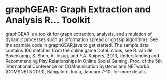 graphGEAR: Graph Extraction and Analysis R... Toolkit
=========


graphGEAR is a toolkit for graph extraction, analysis, and simulation of dynamic processes such as information spread or gossip algorithms.
See the example code in graphGEAR.java to get started. 
The sample data contains 100 matches from the online game DotaLicious, see R. van de Bovenkamp, S. Shen, A. Iosup, and F.A. Kuipers, 2013, Understanding and Recommending Play Relationships in Online Social Gaming, Proc. of the 5th International Conference on COMmunication Systems and NETworkS (COMSNETS 2013), Bangalore, India, January 7-10.
for more details.
